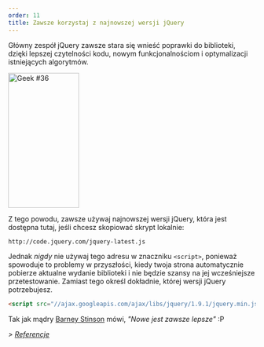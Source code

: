 ```yaml
---
order: 11
title: Zawsze korzystaj z najnowszej wersji jQuery
---
```


Główny zespół jQuery zawsze stara się wnieść poprawki do biblioteki, dzięki lepszej czytelności kodu, nowym funkcjonalnościom i optymalizacji istniejących algorytmów.

<div class="img-right">
  <img id="geek-36" class="icos-geek" src="http://browserdiet.com/img/36.png" alt="Geek #36" width="144" height="275" />
</div>

Z tego powodu, zawsze używaj najnowszej wersji jQuery, która jest dostępna tutaj, jeśli chcesz skopiować skrypt lokalnie:

```html
http://code.jquery.com/jquery-latest.js
```

Jednak _nigdy_ nie używaj tego adresu w znaczniku `<script>`, ponieważ spowoduje to problemy w przyszłości, kiedy twoja strona automatycznie pobierze aktualne wydanie biblioteki i nie będzie szansy na jej wcześniejsze przetestowanie. Zamiast tego określ dokładnie, której wersji jQuery potrzebujesz.

```html
<script src="//ajax.googleapis.com/ajax/libs/jquery/1.9.1/jquery.min.js"></script>
```

Tak jak mądry [Barney Stinson](/img/new-is-always-better.gif) mówi, *"Nowe jest zawsze lepsze"* :P

*> [Referencje](https://github.com/zenorocha/browser-diet/wiki/References#always-use-the-latest-version-of-jquery)*

